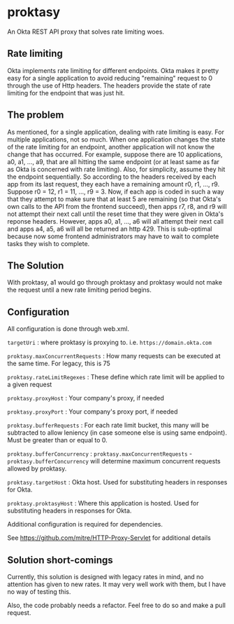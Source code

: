 # proktasy
An Okta REST API proxy that solves rate limiting woes.

## Rate limiting
Okta implements rate limiting for different endpoints. Okta makes it pretty easy for a single
application to avoid reducing "remaining" request to 0 through the use of Http headers. The headers
provide the state of rate limiting for the endpoint that was just hit.

## The problem
As mentioned, for a single application, dealing with rate limiting is easy. For multiple
applications, not so much. When one application changes the state of the rate limiting
for an endpoint, another application will not know the change that has occurred. For
example, suppose there are 10 applications, a0, a1, ..., a9, that are all hitting the same
endpoint (or at least same as far as Okta is concerned with rate limiting). Also, for
simplicity, assume they hit the endpoint sequentially. So according to the headers received
by each app from its last request, they each have a remaining amount r0, r1, ..., r9.
Suppose r0 = 12, r1 = 11, ..., r9 = 3. Now, if each app is coded in such a way that they
attempt to make sure that at least 5 are remaining (so that Okta's own calls to the API
from the frontend succeed), then apps r7, r8, and r9 will not attempt their next call
until the reset time that they were given in Okta's reponse headers. However, apps a0,
a1, ..., a6 will all attempt their next call and apps a4, a5, a6 will all be returned
an http 429. This is sub-optimal because now some frontend administrators may have to
wait to complete tasks they wish to complete.

## The Solution
With proktasy, a1 would go through proktasy and proktasy would not make the request until
a new rate limiting period begins.

## Configuration
All configuration is done through web.xml.

`targetUri` : where proktasy is proxying to. i.e. `https://domain.okta.com`

`proktasy.maxConcurrentRequests` : How many requests can be executed at the same time. For legacy, this is 75

`proktasy.rateLimitRegexes` : These define which rate limit will be applied to a given request

`proktasy.proxyHost` : Your company's proxy, if needed

`proktasy.proxyPort` : Your company's proxy port, if needed

`proktasy.bufferRequests` : For each rate limit bucket, this many will be subtracted to allow leniency (in case someone else is using same endpoint). Must be greater than or equal to 0.

`proktasy.bufferConcurrency` : `proktasy.maxConcurrentRequests` - `proktasy.bufferConcurrency` will determine maximum concurrent requests allowed by proktasy.

`proktasy.targetHost` : Okta host. Used for substituting headers in responses for Okta.

`proktasy.proktasyHost` : Where this application is hosted. Used for substituting headers in responses for Okta.



Additional configuration is required for dependencies.

See https://github.com/mitre/HTTP-Proxy-Servlet for additional details

## Solution short-comings
Currently, this solution is designed with legacy rates in mind, and no attention has given
to new rates. It may very well work with them, but I have no way of testing this.

Also, the code probably needs a refactor. Feel free to do so and make a pull request.
